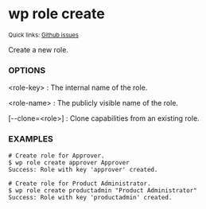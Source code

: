 # wp role create

<small>Quick links: <a href="https://github.com/wp-cli/wp-cli/issues?q=is%3Aopen+label%3Acommand%3Arole-create+sort%3Aupdated-desc">Github issues</a></small>

Create a new role.

### OPTIONS

&lt;role-key&gt;
: The internal name of the role.

&lt;role-name&gt;
: The publicly visible name of the role.

[\--clone=&lt;role&gt;]
: Clone capabilities from an existing role.

### EXAMPLES

    # Create role for Approver.
    $ wp role create approver Approver
    Success: Role with key 'approver' created.

    # Create role for Product Administrator.
    $ wp role create productadmin "Product Administrator"
    Success: Role with key 'productadmin' created.



